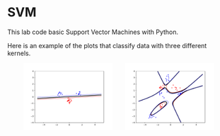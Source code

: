 # SVM
This lab code basic Support Vector Machines with Python.

Here is an example of the plots that classify data with three different kernels.

<p align="center">
  <img src="img/q1-plot-lin/svmplot-init-None.pdf" width=40% height=40%>
  &nbsp; &nbsp; &nbsp;
  <img src="img/q2-plot-poly-rbf/svmplot-poly-p4.pdf" width=40% height=40%>
</p>
